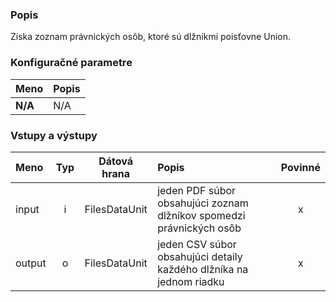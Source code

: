 ### Popis

Získa zoznam právnických osôb, ktoré sú dlžníkmi poisťovne Union.

### Konfiguračné parametre

| Meno | Popis |
|:----|:----|
|**N/A** | N/A |

### Vstupy a výstupy ###

|Meno |Typ | Dátová hrana | Popis | Povinné |
|:--------|:------:|:------:|:-------------|:---------------------:|
|input|i|FilesDataUnit|jeden PDF súbor obsahujúci zoznam dlžníkov spomedzi právnických osôb|x|
|output|o|FilesDataUnit|jeden CSV súbor obsahujúci detaily každého dlžníka na jednom riadku|x|